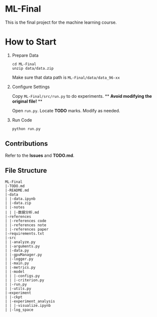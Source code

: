 # ML-Final

This is the final project for the machine learning course.

# How to Start

1. Prepare Data

   ```shell
   cd ML-Final
   unzip data/data.zip
   ```

   Make sure that data path is `ML-Final/data/data_96-xx`
2. Configure Settings

   Copy `ML-Final/src/run.py` to do experiments. ** **Avoid modifying the original file!** **

   Open `run.py`. Locate **TODO** marks. Modify as needed.
3. Run Code

   ```shell
   python run.py
   ```

## Contributions

Refer to the **Issues** and **TODO.md**.

## File Structure

```
ML-Final
|-TODO.md
|-README.md
|-data
| |-data.ipynb
| |-data.zip
| |-notes
| | |-数据分析.md
|-references
| |-references code
| |-references note
| |-references paper
|-requirements.txt
|-src
| |-analyze.py
| |-arguments.py
| |-data.py
| |-gpuManager.py
| |-logger.py
| |-main.py
| |-metrics.py
| |-model
| | |-configs.py
| | |-criterion.py
| |-run.py
| |-utils.py
|-experiment
| |-ckpt
| |-experiment_analysis
| | |-visualize.ipynb
| |-log_space
```
